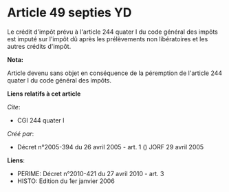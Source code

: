 # Article 49 septies YD

Le crédit d'impôt prévu à l'article 244 quater I du code général des impôts est imputé sur l'impôt dû après les prélèvements
non libératoires et les autres crédits d'impôt.

**Nota:**

Article devenu sans objet en conséquence de la péremption de l'article 244 quater I du code général des impôts.

**Liens relatifs à cet article**

_Cite_:

  - CGI 244 quater I

_Créé par_:

  - Décret n°2005-394 du 26 avril 2005 - art. 1 () JORF 29 avril 2005

**Liens**:

  - PERIME: Décret n°2010-421  du 27 avril 2010 - art. 3
  - HISTO: Edition du 1er janvier 2006
